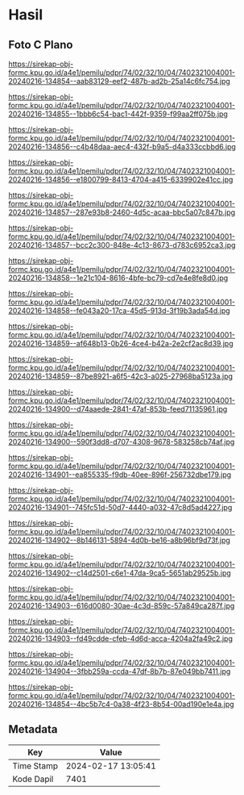 # Hasil

## Foto C Plano

https://sirekap-obj-formc.kpu.go.id/a4e1/pemilu/pdpr/74/02/32/10/04/7402321004001-20240216-134854--aab83129-eef2-487b-ad2b-25a14c6fc754.jpg

https://sirekap-obj-formc.kpu.go.id/a4e1/pemilu/pdpr/74/02/32/10/04/7402321004001-20240216-134855--1bbb6c54-bac1-442f-9359-f99aa2ff075b.jpg

https://sirekap-obj-formc.kpu.go.id/a4e1/pemilu/pdpr/74/02/32/10/04/7402321004001-20240216-134856--c4b48daa-aec4-432f-b9a5-d4a333ccbbd6.jpg

https://sirekap-obj-formc.kpu.go.id/a4e1/pemilu/pdpr/74/02/32/10/04/7402321004001-20240216-134856--e1800799-8413-4704-a415-6339902e41cc.jpg

https://sirekap-obj-formc.kpu.go.id/a4e1/pemilu/pdpr/74/02/32/10/04/7402321004001-20240216-134857--287e93b8-2460-4d5c-acaa-bbc5a07c847b.jpg

https://sirekap-obj-formc.kpu.go.id/a4e1/pemilu/pdpr/74/02/32/10/04/7402321004001-20240216-134857--bcc2c300-848e-4c13-8673-d783c6952ca3.jpg

https://sirekap-obj-formc.kpu.go.id/a4e1/pemilu/pdpr/74/02/32/10/04/7402321004001-20240216-134858--1e21c104-8616-4bfe-bc79-cd7e4e8fe8d0.jpg

https://sirekap-obj-formc.kpu.go.id/a4e1/pemilu/pdpr/74/02/32/10/04/7402321004001-20240216-134858--fe043a20-17ca-45d5-913d-3f19b3ada54d.jpg

https://sirekap-obj-formc.kpu.go.id/a4e1/pemilu/pdpr/74/02/32/10/04/7402321004001-20240216-134859--af648b13-0b26-4ce4-b42a-2e2cf2ac8d39.jpg

https://sirekap-obj-formc.kpu.go.id/a4e1/pemilu/pdpr/74/02/32/10/04/7402321004001-20240216-134859--87be8921-a6f5-42c3-a025-27968ba5123a.jpg

https://sirekap-obj-formc.kpu.go.id/a4e1/pemilu/pdpr/74/02/32/10/04/7402321004001-20240216-134900--d74aaede-2841-47af-853b-feed71135961.jpg

https://sirekap-obj-formc.kpu.go.id/a4e1/pemilu/pdpr/74/02/32/10/04/7402321004001-20240216-134900--590f3dd8-d707-4308-9678-583258cb74af.jpg

https://sirekap-obj-formc.kpu.go.id/a4e1/pemilu/pdpr/74/02/32/10/04/7402321004001-20240216-134901--ea855335-f9db-40ee-896f-256732dbe179.jpg

https://sirekap-obj-formc.kpu.go.id/a4e1/pemilu/pdpr/74/02/32/10/04/7402321004001-20240216-134901--745fc51d-50d7-4440-a032-47c8d5ad4227.jpg

https://sirekap-obj-formc.kpu.go.id/a4e1/pemilu/pdpr/74/02/32/10/04/7402321004001-20240216-134902--8b146131-5894-4d0b-be16-a8b96bf9d73f.jpg

https://sirekap-obj-formc.kpu.go.id/a4e1/pemilu/pdpr/74/02/32/10/04/7402321004001-20240216-134902--c14d2501-c6e1-47da-9ca5-5651ab29525b.jpg

https://sirekap-obj-formc.kpu.go.id/a4e1/pemilu/pdpr/74/02/32/10/04/7402321004001-20240216-134903--616d0080-30ae-4c3d-859c-57a849ca287f.jpg

https://sirekap-obj-formc.kpu.go.id/a4e1/pemilu/pdpr/74/02/32/10/04/7402321004001-20240216-134903--fd49cdde-cfeb-4d6d-acca-4204a2fa49c2.jpg

https://sirekap-obj-formc.kpu.go.id/a4e1/pemilu/pdpr/74/02/32/10/04/7402321004001-20240216-134904--3fbb259a-ccda-47df-8b7b-87e049bb7411.jpg

https://sirekap-obj-formc.kpu.go.id/a4e1/pemilu/pdpr/74/02/32/10/04/7402321004001-20240216-134854--4bc5b7c4-0a38-4f23-8b54-00ad190e1e4a.jpg


## Metadata

| Key        | Value               |
| ---------- | ------------------- |
| Time Stamp | 2024-02-17 13:05:41 |
| Kode Dapil | 7401                |



